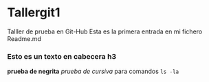 # Tallergit1
Talller de prueba en Git-Hub
Esta es la primera entrada en mi fichero Readme.md
### Esto es un texto en cabecera h3
**prueba de negrita**
*prueba de cursiva*
para comandos `ls -la`

